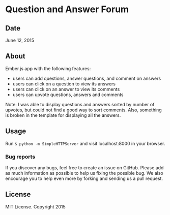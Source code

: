 # Question and Answer Forum

## Date

June 12, 2015

## About

Ember.js app with the following features:

- users can add questions, answer questions, and comment on answers
- users can click on a question to view its answers
- users can click on an answer to view its comments
- users can upvote questions, answers and comments

Note: I was able to display questions and answers sorted by number of upvotes, but could not
find a good way to sort comments. Also, something is broken in the template for displaying all the answers.

## Usage

Run `$ python -m SimpleHTTPServer` and visit localhost:8000 in your browser.

### Bug reports

If you discover any bugs, feel free to create an issue on GitHub. Please add as much information as
possible to help us fixing the possible bug. We also encourage you to help even more by forking and
sending us a pull request.

## License

MIT License. Copyright 2015
